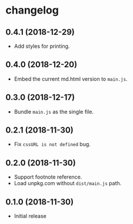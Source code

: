 # changelog

## 0.4.1 (2018-12-29)

- Add styles for printing.

## 0.4.0 (2018-12-20)

- Embed the current md.html version to `main.js`.

## 0.3.0 (2018-12-17)

- Bundle `main.js` as the single file.

## 0.2.1 (2018-11-30)

- Fix `cssURL is not defined` bug.

## 0.2.0 (2018-11-30)

- Support footnote reference.
- Load unpkg.com without `dist/main.js` path.

## 0.1.0 (2018-11-30)

- Initial release

